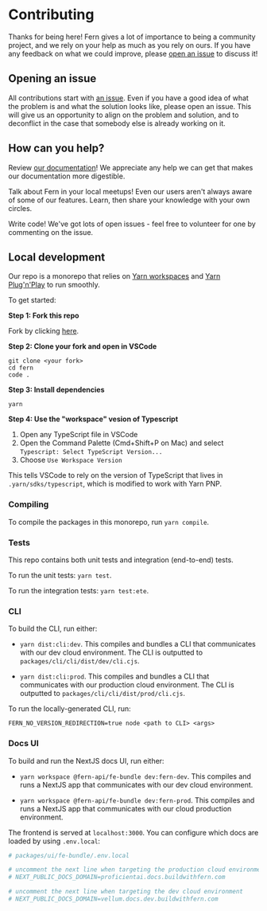 # Contributing

Thanks for being here! Fern gives a lot of importance to being a community project, and we rely on your help as much as you rely on ours. If you have any feedback on what we could improve, please [open an issue](https://github.com/fern-api/fern/issues/new) to discuss it!

## Opening an issue

All contributions start with [an issue](https://github.com/fern-api/fern/issues/new). Even if you have a good idea of what the problem is and what the solution looks like, please open an issue. This will give us an opportunity to align on the problem and solution, and to deconflict in the case that somebody else is already working on it.

## How can you help?

Review [our documentation](https://buildwithfern.com/docs)! We appreciate any help we can get that makes our documentation more digestible.

Talk about Fern in your local meetups! Even our users aren't always aware of some of our features. Learn, then share your knowledge with your own circles.

Write code! We've got lots of open issues - feel free to volunteer for one by commenting on the issue.

## Local development

Our repo is a monorepo that relies on [Yarn workspaces](https://yarnpkg.com/features/workspaces) and [Yarn Plug'n'Play](https://yarnpkg.com/features/pnp) to run smoothly.

To get started:

**Step 1: Fork this repo**

Fork by clicking [here](https://github.com/fern-api/fern/fork).

**Step 2: Clone your fork and open in VSCode**

```
git clone <your fork>
cd fern
code .
```

**Step 3: Install dependencies**

```
yarn
```

**Step 4: Use the "workspace" vesion of Typescript**

1. Open any TypeScript file in VSCode
1. Open the Command Palette (Cmd+Shift+P on Mac) and select `Typescript: Select TypeScript Version...`
1. Choose `Use Workspace Version`

This tells VSCode to rely on the version of TypeScript that lives in `.yarn/sdks/typescript`, which
is modified to work with Yarn PNP.

### Compiling

To compile the packages in this monorepo, run `yarn compile`.

### Tests

This repo contains both unit tests and integration (end-to-end) tests.

To run the unit tests: `yarn test`.

To run the integration tests: `yarn test:ete`.

### CLI

To build the CLI, run either:

- `yarn dist:cli:dev`. This compiles and bundles a CLI that communicates with our dev cloud environment. The CLI is outputted to `packages/cli/cli/dist/dev/cli.cjs`.

- `yarn dist:cli:prod`. This compiles and bundles a CLI that communicates with our production cloud environment. The CLI is outputted to `packages/cli/cli/dist/prod/cli.cjs`.

To run the locally-generated CLI, run:

```
FERN_NO_VERSION_REDIRECTION=true node <path to CLI> <args>
```

### Docs UI

To build and run the NextJS docs UI, run either:

- `yarn workspace @fern-api/fe-bundle dev:fern-dev`. This compiles and runs a NextJS app that communicates with our dev cloud environment.

- `yarn workspace @fern-api/fe-bundle dev:fern-prod`. This compiles and runs a NextJS app that communicates with our cloud production environment.

The frontend is served at `localhost:3000`. You can configure which docs are loaded by using `.env.local`:

```bash
# packages/ui/fe-bundle/.env.local

# uncomment the next line when targeting the production cloud environment
# NEXT_PUBLIC_DOCS_DOMAIN=proficientai.docs.buildwithfern.com

# uncomment the next line when targeting the dev cloud environment
# NEXT_PUBLIC_DOCS_DOMAIN=vellum.docs.dev.buildwithfern.com
```
